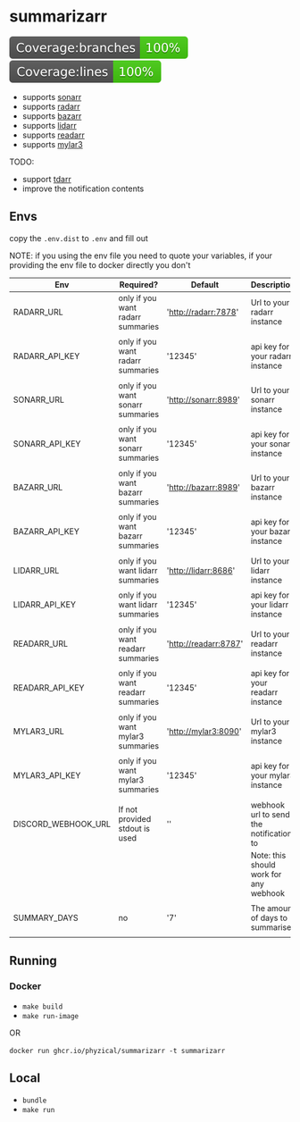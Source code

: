 # summarizarr

<img src="./badges/badge-branches.svg" alt="Alt text" >
<img src="./badges/badge-lines.svg" alt="Alt text"  >

* supports [sonarr](https://github.com/Sonarr/Sonarr)
* supports [radarr](https://github.com/Radarr/Radarr)
* supports [bazarr](https://github.com/morpheus65535/bazarr)
* supports [lidarr](https://github.com/Lidarr/Lidarr)
* supports [readarr](https://github.com/Radarr/Radarr)
* supports [mylar3](https://github.com/mylar3/mylar3)

TODO:

* support [tdarr](https://github.com/HaveAGitGat/Tdarr)
* improve the notification contents

## Envs

copy the `.env.dist` to `.env` and fill out

NOTE: if you using the env file you need to quote your variables, if your providing the env file to docker directly you don't

| Env                 | Required?                          | Default                 | Description                             |
| ------------------- | ---------------------------------- | ----------------------- | --------------------------------------- |
| RADARR_URL          | only if you want radarr summaries  | '<http://radarr:7878>'  | Url to your radarr instance             |
|                     |                                    |                         |                                         |
| RADARR_API_KEY      | only if you want radarr summaries  | '12345'                 | api key for your radarr instance        |
|                     |                                    |                         |                                         |
| SONARR_URL          | only if you want sonarr summaries  | '<http://sonarr:8989>'  | Url to your sonarr instance             |
|                     |                                    |                         |                                         |
| SONARR_API_KEY      | only if you want sonarr summaries  | '12345'                 | api key for your sonarr instance        |
|                     |                                    |                         |                                         |
| BAZARR_URL          | only if you want bazarr summaries  | '<http://bazarr:8989>'  | Url to your bazarr instance             |
|                     |                                    |                         |                                         |
| BAZARR_API_KEY      | only if you want bazarr summaries  | '12345'                 | api key for your bazarr instance        |
|                     |                                    |                         |                                         |
| LIDARR_URL          | only if you want lidarr summaries  | '<http://lidarr:8686>'  | Url to your lidarr instance             |
|                     |                                    |                         |                                         |
| LIDARR_API_KEY      | only if you want lidarr summaries  | '12345'                 | api key for your lidarr instance        |
|                     |                                    |                         |                                         |
| READARR_URL         | only if you want readarr summaries | '<http://readarr:8787>' | Url to your readarr instance            |
|                     |                                    |                         |                                         |
| READARR_API_KEY     | only if you want readarr summaries | '12345'                 | api key for your readarr instance       |
|                     |                                    |                         |                                         |
| MYLAR3_URL          | only if you want mylar3 summaries  | '<http://mylar3:8090>'  | Url to your mylar3 instance             |
|                     |                                    |                         |                                         |
| MYLAR3_API_KEY      | only if you want mylar3 summaries  | '12345'                 | api key for your mylar3 instance        |
|                     |                                    |                         |                                         |
| DISCORD_WEBHOOK_URL | If not provided stdout is used     | ''                      | webhook url to send the notification to |
|                     |                                    |                         | Note: this should work for any webhook  |
|                     |                                    |                         |                                         |
| SUMMARY_DAYS        | no                                 | '7'                     | The amount of days to summarise         |
|                     |                                    |                         |                                         |

## Running

### Docker

* `make build`
* `make run-image`

OR

`docker run ghcr.io/phyzical/summarizarr -t summarizarr`

## Local

* `bundle`
* `make run`
